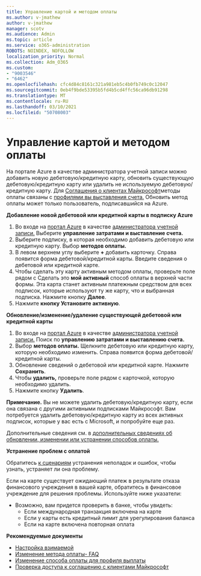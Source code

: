 ```yaml
---
title: Управление картой и методом оплаты
ms.author: v-jmathew
author: v-jmathew
manager: scotv
ms.audience: Admin
ms.topic: article
ms.service: o365-administration
ROBOTS: NOINDEX, NOFOLLOW
localization_priority: Normal
ms.collection: Adm_O365
ms.custom:
- "9003546"
- "6462"
ms.openlocfilehash: cfc4d84c8161c321a981eb5c4b0fb749c0c12047
ms.sourcegitcommit: 0eb4f9bde53395b5fd4b5cd4ffc56ca96db91298
ms.translationtype: MT
ms.contentlocale: ru-RU
ms.lasthandoff: 03/10/2021
ms.locfileid: "50708003"
---
```

# <a name="manage-card-and-payment-method"></a>Управление картой и методом оплаты

На портале Azure в качестве администратора учетной записи можно добавить новую дебетовую/кредитную карту, обновить существующую дебетовую/кредитную карту или удалить не используемую дебетовую/кредитную карту. Для [Соглашения о клиентах Майкрософт](https://docs.microsoft.com/azure/billing/billing-how-to-change-credit-card?WT.mc_id=Portal-Microsoft_Azure_Support#check-access-to-a-microsoft-customer-agreement)методы оплаты связаны с [профилями вы выставления счета.](https://docs.microsoft.com/azure/billing/billing-how-to-change-credit-card?WT.mc_id=Portal-Microsoft_Azure_Support#change-payment-method-for-a-billing-profile) Обновить метод оплаты может только пользователь, подписавшийся на Azure.

**Добавление новой дебетовой или кредитной карты в подписку Azure**

1. Во входе на [портал Azure](https://ms.portal.azure.com/) в качестве [администратора учетной записи.](https://docs.microsoft.com/azure/cost-management-billing/manage/billing-subscription-transfer?WT.mc_id=Portal-Microsoft_Azure_Support#whoisaa) Выберите **управление затратами и выставление счета.**
2. Выберите подписку, в которая необходимо добавить дебетовую или кредитную карту. Выбор **методов оплаты.**
3. В левом верхнем углу выберите **+** добавить карточку. Справа появится форма дебетовой/кредитной карты. Введите сведения о дебетовой или кредитной карте.
4. Чтобы сделать эту карту активным методом оплаты, проверьте поле рядом с Сделать это **мой активный** способ оплаты в верхней части формы. Эта карта станет активным платежным средством для всех подписок, которые используют ту же карту, что и выбранная подписка. Нажмите кнопку **Далее**.
5. Нажмите **кнопку Установите активную**. 
 
**Обновление/изменение/удаление существующей дебетовой или кредитной карты**

1.  Во входе на [портал Azure](https://portal.azure.com/) в качестве [администратора учетной записи.](https://docs.microsoft.com/azure/billing/billing-subscription-transfer?WT.mc_id=Portal-Microsoft_Azure_Support#whoisaa) Поиск по **управлению затратами и выставлению счета.**
2.  Выбор **методов оплаты.** Щелкните дебетовую или кредитную карту, которую необходимо изменить. Справа появится форма дебетовой/кредитной карты.
3.  Обновление сведений о дебетовой или кредитной карте. Нажмите **Сохранить**.
4.  Чтобы **удалить,** проверьте поле рядом с карточкой, которую необходимо удалить.
5.  Нажмите кнопку **Удалить**.

**Примечание.** Вы не можете удалить дебетовую/кредитную карту, если она связана с другими активными подписками Майкрософт. Вам потребуется удалить дебетовую/кредитную карту из всех активных подписок, которые у вас есть с Microsoft, и попробуйте еще раз.

Дополнительные сведения см. в [дополнительных сведениях об обновлении, изменении или устранении способов оплаты.](https://docs.microsoft.com/azure/billing/billing-how-to-change-credit-card?WT.mc_id=Portal-Microsoft_Azure_Support)

**Устранение проблем с оплатой**

Обратитесь [к сценариям](https://docs.microsoft.com/azure/cost-management-billing/manage/billing-troubleshoot-azure-payment-issues) устранения неполадок и ошибок, чтобы узнать, устраняет ли она проблему.

Если на карте существует ожидающий платеж в результате отказа финансового учреждения в  вашей карте, обратитесь в финансовое учреждение для решения проблемы. Используйте ниже указатели:

- Возможно, вам придется проверить в банке, чтобы увидеть: 
    - Если международная транзакция включена на карте
    - Если у карты есть кредитный лимит для урегулирования баланса
    - Если на карте включена повторная оплата

**Рекомендуемые документы**

- [Настройка взимаемой](https://docs.microsoft.com/azure/cost-management-billing/manage/pay-by-invoice)
- [Изменение метода оплаты- FAQ](https://docs.microsoft.com/azure/cost-management-billing/manage/change-credit-card?WT.mc_id=Portal-Microsoft_Azure_Support#frequently-asked-questions)
- [Изменение способа оплаты для профиля выплаты](https://docs.microsoft.com/azure/cost-management-billing/manage/change-credit-card?WT.mc_id=Portal-Microsoft_Azure_Support#change-payment-method-for-a-billing-profile)
- [Проверка доступа к соглашению с клиентами Майкрософт](https://docs.microsoft.com/azure/cost-management-billing/manage/change-credit-card?WT.mc_id=Portal-Microsoft_Azure_Support#check-access-to-a-microsoft-customer-agreement)
